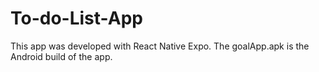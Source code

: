 # To-do-List-App

This app was developed with React Native Expo. The goalApp.apk is the Android build of the app.